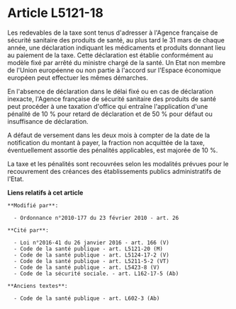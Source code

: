# Article L5121-18

Les redevables de la taxe sont tenus d'adresser à l'Agence française de sécurité sanitaire des produits de santé, au plus
tard le 31 mars de chaque année, une déclaration indiquant les médicaments et produits donnant lieu au paiement de la taxe.
Cette déclaration est établie conformément au modèle fixé par arrêté du ministre chargé de la santé. Un Etat non membre de
l'Union européenne ou non partie à l'accord sur l'Espace économique européen peut effectuer les mêmes démarches. 

En l'absence de déclaration dans le délai fixé ou en cas de déclaration inexacte, l'Agence française de sécurité sanitaire
des produits de santé peut procéder à une taxation d'office qui entraîne l'application d'une pénalité de 10 % pour retard de
déclaration et de 50 % pour défaut ou insuffisance de déclaration.

A défaut de versement dans les deux mois à compter de la date de la notification du montant à payer, la fraction non
acquittée de la taxe, éventuellement assortie des pénalités applicables, est majorée de 10 %. 

La taxe et les pénalités sont recouvrées selon les modalités prévues pour le recouvrement des créances des établissements
publics administratifs de l'Etat.

**Liens relatifs à cet article**

	**Modifié par**:

	  - Ordonnance n°2010-177 du 23 février 2010 - art. 26

	**Cité par**:

	  - Loi n°2016-41 du 26 janvier 2016 - art. 166 (V)
	  - Code de la santé publique - art. L5121-20 (M)
	  - Code de la santé publique - art. L5124-17-2 (V)
	  - Code de la santé publique - art. L5211-5-2 (VT)
	  - Code de la santé publique - art. L5423-8 (V)
	  - Code de la sécurité sociale. - art. L162-17-5 (Ab)

	**Anciens textes**:

	  - Code de la santé publique - art. L602-3 (Ab)
